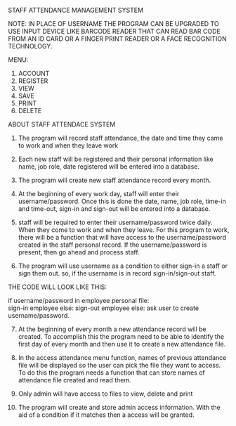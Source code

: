 STAFF ATTENDANCE MANAGEMENT SYSTEM

NOTE: IN PLACE OF USERNAME THE PROGRAM CAN BE UPGRADED TO USE INPUT DEVICE LIKE BARCODE READER 
THAT CAN READ BAR CODE FROM AN ID CARD OR A FINGER PRINT READER OR A FACE RECOGNITION TECHNOLOGY.

MENU:
1. ACCOUNT 
2. REGISTER
3. VIEW
4. SAVE
5. PRINT
6. DELETE

ABOUT STAFF ATTENDACE SYSTEM

1. The program will record staff attendance, the date and time they came to work and when they 
leave work

2. Each new staff will be registered and their personal information like name, job role, date
registered will be entered into a database.

3. The program will create new staff attendance record every month.

4. At the beginning of every work day, staff will enter their username/password. Once this is done 
the  date, name, job role, time-in and time-out, sign-in and sign-out will be entered into a database.

5. staff will be required to enter their username/password twice daily. When they come to work and 
when they leave. For this program to work, there will be a function that will have access to the 
username/password created in the staff personal record. If the username/password is present, 
then go ahead and process staff.  

6. The program will use username as a condition to either sign-in a staff or sign them out. so, if 
the username is in record sign-in/sign-out staff. 

THE CODE WILL LOOK LIKE THIS:

if username/password in employee personal file:         
            sign-in employee
        else:
            sign-out employee
else:
    ask user to create username/password.
    
            
7. At the beginning of every month a new attendance record will be created. To accomplish this 
the program need to be able to identify the first day of every month and then use it to create a
new attendance file.

8. In the access attendance menu function, names of previous attendance file will be displayed so 
the user can pick the file they want to access. To do this the program needs a function that can 
store names of attendance file created and read them.

9. Only admin will have access to files to view, delete and print

10. The program will create and store admin access information. With the aid of a condition if it 
matches then a access will be granted.



